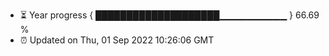 - ⏳ Year progress { ████████████████████▁▁▁▁▁▁▁▁▁▁ } 66.69 %
- ⏰ Updated on Thu, 01 Sep 2022 10:26:06 GMT

